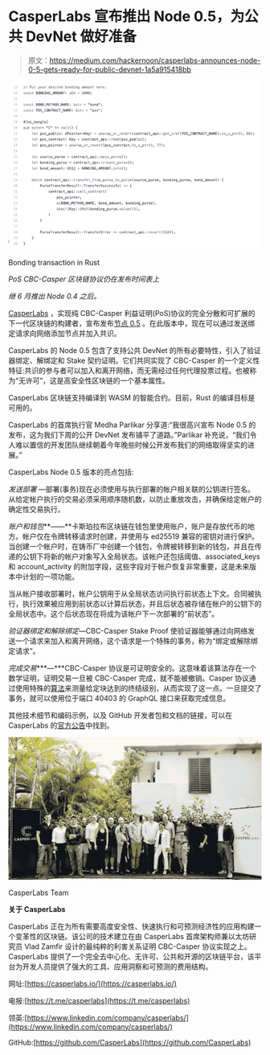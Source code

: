 # CasperLabs 宣布推出 Node 0.5，为公共 DevNet 做好准备

> 原文：<https://medium.com/hackernoon/casperlabs-announces-node-0-5-gets-ready-for-public-devnet-1a5a915418bb>

![](img/07ee5f5ab268ab12edecab1693e205f7.png)

Bonding transaction in Rust

*PoS CBC-Casper 区块链协议仍在发布时间表上*

*继 6 月推出 Node 0.4 之后。*

[CasperLabs](https://casperlabs.io/) ，实现纯 CBC-Casper 利益证明(PoS)协议的完全分散和可扩展的下一代区块链的构建者，宣布发布[节点 0.5](https://github.com/CasperLabs/CasperLabs/releases) 。在此版本中，现在可以通过发送绑定请求向网络添加节点并加入共识。

CasperLabs 的 Node 0.5 包含了支持公共 DevNet 的所有必要特性，引入了验证器绑定、解绑定和 Stake 契约证明。它们共同实现了 CBC-Casper 的一个定义性特征:共识的参与者可以加入和离开网络，而无需经过任何代理投票过程。也被称为“无许可”，这是高安全性区块链的一个基本属性。

CasperLabs 区块链支持编译到 WASM 的智能合约。目前，Rust 的编译目标是可用的。

CasperLabs 的首席执行官 Medha Parlikar 分享道:“我很高兴宣布 Node 0.5 的发布，这为我们下周的公开 DevNet 发布铺平了道路。”Parlikar 补充说，“我们令人难以置信的开发团队继续朝着今年晚些时候公开发布我们的网络取得坚实的进展。”

CasperLabs Node 0.5 版本的亮点包括:

*发送部署* —部署(事务)现在必须使用与执行部署的帐户相关联的公钥进行签名。从给定帐户执行的交易必须采用顺序随机数，以防止重放攻击，并确保给定帐户的确定性交易执行。

*账户和钱包***——**卡斯珀拉布区块链在钱包里使用账户，账户是存放代币的地方。帐户仅在令牌转移请求时创建，并使用与 ed25519 兼容的密钥对进行保护。当创建一个帐户时，在铸币厂中创建一个钱包，令牌被转移到新的钱包，并且在传递的公钥下将新的帐户对象写入全局状态。该帐户还包括阈值、associated_keys 和 account_activity 的附加字段，这些字段对于帐户恢复非常重要，这是未来版本中计划的一项功能。

当从帐户接收部署时，帐户公钥用于从全局状态访问执行前状态上下文。合同被执行，执行效果被应用到前状态以计算后状态，并且后状态被存储在帐户的公钥下的全局状态中。这个后状态现在将成为该帐户下一次部署的“前状态”。

*验证器绑定和解除绑定*—CBC-Casper Stake Proof 使验证器能够通过向网络发送一个请求来加入和离开网络，这个请求是一个特殊的事务，称为“绑定或解除绑定请求”。

*完成交易****—***CBC-Casper 协议是可证明安全的。这意味着该算法存在一个数学证明，证明交易一旦被 CBC-Casper 完成，就不能被撤销。Casper 协议通过使用特殊的[算法](https://hackingresear.ch/cbc-inspector/)来测量给定块达到的终结级别，从而实现了这一点。一旦提交了事务，就可以使用位于端口 40403 的 GraphQL 接口来获取完成信息。

其他技术细节和编码示例，以及 GitHub 开发者包和文档的链接，可以在 CasperLabs 的[官方公告](/casperlabs/casperlabs-releases-node-0-5-456dc0bfaf40)中找到。

![](img/2dd75e5052eee794e5e3db9036af1d9b.png)

CasperLabs Team

**关于 CasperLabs**

CasperLabs 正在为所有需要高度安全性、快速执行和可预测经济性的应用构建一个变革性的区块链。该公司的技术建立在由 CasperLabs 首席架构师兼以太坊研究员 Vlad Zamfir 设计的最纯粹的利害关系证明 CBC-Casper 协议实现之上。CasperLabs 提供了一个完全去中心化、无许可、公共和开源的区块链平台，该平台为开发人员提供了强大的工具、应用洞察和可预测的费用结构。

网址:[https://casperlabs.io/](https://casperlabs.io/)

电报:[https://t.me/casperlabs](https://t.me/casperlabs)

领英:[https://www.linkedin.com/company/casperlabs/](https://www.linkedin.com/company/casperlabs/)

GitHub:[https://github.com/CasperLabs](https://github.com/CasperLabs)